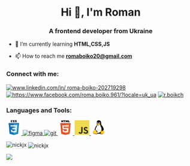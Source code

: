 <h1 align="center">Hi 👋, I'm Roman</h1>
<h3 align="center">A frontend developer from Ukraine</h3>

- 🌱 I’m currently learning **HTML,CSS,JS**

- 📫 How to reach me **romaboiko20@gmail.com**

<h3 align="left">Connect with me:</h3>
<p align="left">
<a href="https://linkedin.com/in/www.linkedin.com/in/ roma-boiko-202719298" target="blank"><img align="center" src="https://raw.githubusercontent.com/rahuldkjain/github-profile-readme-generator/master/src/images/icons/Social/linked-in-alt.svg" alt="www.linkedin.com/in/ roma-boiko-202719298" height="30" width="40" /></a>
<a href="https://fb.com/https://www.facebook.com/roma.boiko.961/?locale=uk_ua" target="blank"><img align="center" src="https://raw.githubusercontent.com/rahuldkjain/github-profile-readme-generator/master/src/images/icons/Social/facebook.svg" alt="https://www.facebook.com/roma.boiko.961/?locale=uk_ua" height="30" width="40" /></a>
<a href="https://instagram.com/r.boikch" target="blank"><img align="center" src="https://raw.githubusercontent.com/rahuldkjain/github-profile-readme-generator/master/src/images/icons/Social/instagram.svg" alt="r.boikch" height="30" width="40" /></a>
</p>

<h3 align="left">Languages and Tools:</h3>
<p align="left"> <a href="https://www.w3schools.com/css/" target="_blank" rel="noreferrer"> <img src="https://raw.githubusercontent.com/devicons/devicon/master/icons/css3/css3-original-wordmark.svg" alt="css3" width="40" height="40"/> </a> <a href="https://www.figma.com/" target="_blank" rel="noreferrer"> <img src="https://www.vectorlogo.zone/logos/figma/figma-icon.svg" alt="figma" width="40" height="40"/> </a> <a href="https://git-scm.com/" target="_blank" rel="noreferrer"> <img src="https://www.vectorlogo.zone/logos/git-scm/git-scm-icon.svg" alt="git" width="40" height="40"/> </a> <a href="https://www.w3.org/html/" target="_blank" rel="noreferrer"> <img src="https://raw.githubusercontent.com/devicons/devicon/master/icons/html5/html5-original-wordmark.svg" alt="html5" width="40" height="40"/> </a> <a href="https://developer.mozilla.org/en-US/docs/Web/JavaScript" target="_blank" rel="noreferrer"> <img src="https://raw.githubusercontent.com/devicons/devicon/master/icons/javascript/javascript-original.svg" alt="javascript" width="40" height="40"/> </a> <a href="https://www.linux.org/" target="_blank" rel="noreferrer"> <img src="https://raw.githubusercontent.com/devicons/devicon/master/icons/linux/linux-original.svg" alt="linux" width="40" height="40"/> </a> </p>


<p><img align="left" src="https://github-readme-stats.vercel.app/api/top-langs?username=nickjx&show_icons=true&locale=en&layout=compact" alt="nickjx" /></p>

<p>&nbsp;<img align="center" src="https://github-readme-stats.vercel.app/api?username=nickjx&show_icons=true&locale=en" alt="nickjx" /></p>

<a href="https://u8views.com/github/Nickjx"><img src="https://u8views.com/api/v1/github/profiles/102807041/views/day-week-month-total-count.svg"></a>
